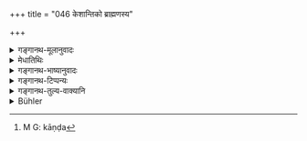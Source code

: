 +++
title = "046 केशान्तिको ब्राह्मणस्य"

+++

<details><summary>गङ्गानथ-मूलानुवादः</summary>

For the Brāhmaṇa the staff should be made in size reaching up to the end of his hair, for the Kṣatriya it should reach up to the forehead, and for the Vaiśya to the nose;—(46)
</details>

<details><summary>मेधातिथिः</summary>

आकारविशेषवचनो दण्डशब्दः । दीर्घं काष्ठं[^१८७] संमितायामं दण्ड इत्य् उच्यते । कियत् तस्य दैर्घ्यम् इत्य् अपेक्षायाम् आह । केशान्तं गच्छति प्राप्नोति **केशान्तगो** मूर्द्धप्रमाणः । पादाग्राद् आरभ्य मूर्द्धावधिः **केशान्तगः** । केशा वान्तो ऽस्येति **केशान्तकः** । समासान्तः ककारः । **प्रमाणतः** प्रमाणेनानेन युक्तो **दण्डः कार्यः** कारयितव्यः **ब्राह्मणस्या**चार्येण । **ललाटसंमितः** ललाटान्तम् इतः ललाटन्तप्रमाणः । ललाटमात्रे चतुरङ्गुलेन मीयमानस्य दण्डशब्दवाच्यत्वाभावाद् एवं व्याख्यायते- पादाग्राद् आरभ्य यावल् ललाटान्तं प्राप्तः । एवं **विशो** वैश्यस्य **नासान्तग** इति ॥ २.४६ ॥


[^१८७]:
     M G: kāṇḍa
</details>

<details><summary>गङ्गानथ-भाष्यानुवादः</summary>

The term ‘staff’ denotes the particular shape (of the wood carried);—a long piece of wood of a well-defined size is called ‘*staff*.’

The question arising as to what its length should be, the Text answers it. That which reaches up to the end of the hair is called ‘*Keśāntika*,’ *i.e*., reaching up to the head; *i.e*., in size it should reach from the tip of the foot up to the head. Or, the compound ‘*Keśānta*.’ may be expounded as ‘that of which the hair forms the end,’ the *ka* coming in as an additional affix at the end of the compound.

‘*In size*,’—the staff—‘*should be made*’ of the said size,—‘*for the Brāhmaṇa*,’—*i.e*., by the Teacher.

‘*Reaching to the forehead*’—*i.e*., of the size reaching up to the forehead. The ‘forehead’ itself is only four inches in width; and as a piece of wood of that size could never be spoken of as ‘staff,’ we have to explain the term ‘*lalāṭasamnitaḥ*’ (which, as it stands, means ‘of the size of the forehead’) as meaning ‘that which reaches from the tip of the foot up to the forehead.’

Similarly for the Vaiśya, it should reach up to the tip of the nose.—(46)
</details>

<details><summary>गङ्गानथ-टिप्पन्यः</summary>

This verse is quoted in *Smṛtitattva* (p. 930), which adds that in the event of the specified wood not being available any one of the woods recommended for the three castes may be used for any one of these three;—in *Madanapārijāta* (p. 22);—in *Vīramitrodaya* (Saṃskāra, p. 436), which last explains ‘*Keśāntikaḥ*’ as ‘*Mūrdhāpramāṇaḥ*’;—in
*Parāśaramādhava* (Ācāra, p. 448);—in *Aparārka* (p. 57);—in
*Nṛsiṃhaprasāda* (Saṃskāra, p.43b);—and in *Smṛticandrikā* (Saṃskāra, p.
78), which explains ‘*Keśāntikaḥ*’ as *reaching up to the head*.
</details>

<details><summary>गङ्गानथ-तुल्य-वाक्यानि</summary>

*Gautama-Dharmasūtra*, 1.27.—‘They are of the size reaching up to the
head, the forehead and the nose-tip.’

*Baudhāyana-Dharmasūtra*.—‘The staves are of a sacrificial wood,
reaching up to the head, the forehead and the nose-ṭip.’

*Vaśiṣṭha-Smṛti*, 11.46.—‘For the Brāhmaṇa, it should reach up to the
hair; for the Kṣatriya, up to the forehead; for the Vaiśya, up to tho nose.’

*Āśvalāyana-Gṛhyasūtra*, 19.13.—‘For the Brāhmaṇa, reaching up to the
hair; for the Kṣatriya, reaching up to the forehead; for the Vaiśya, reaching up to ṭhe Breath (Nose-tip).’

*Pāraskara-Gṛhyasūtra* (Vīramitrodaya-Saṃskāra, p. 436).—‘The staff of
the Brāhmaṇa should reach to his hair; of the Kṣatriya, to his forehead; of the Vaiśya, to the Breath.’

*Vyāsa* (Do.).—‘Reaching up to the head, the forehead and the nose-tip.’

*Śaṅkha* (Do., p. 437).—‘They have been described as ranging between the
Hair and the Forehead.’

*Viṣṇu* (Vīra-Saṃskara, p. 437).—‘They should reach the Hair, the
Forehead and the Nose.’

*Śaṅkha-Likhita* (Do.).—‘They should reach the Hair, the Forehead and
the Mouth.
</details>

<details><summary>Bühler</summary>

046	The staff of a Brahmana shall be made of such length as to reach the end of his hair; that of a Kshatriya, to reach his forehead; (and) that of a Vaisya, to reach (the tip of his) nose.
</details>
